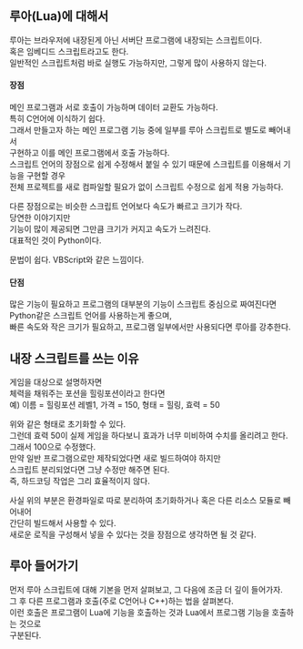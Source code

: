 ## 루아(Lua)에 대해서
루아는 브라우저에 내장된게 아닌 서버단 프로그램에 내장되는 스크립트이다.  
혹은 임베디드 스크립트라고도 한다.  
일반적인 스크립트처럼 바로 실행도 가능하지만, 그렇게 많이 사용하지 않는다.  

#### 장점
메인 프로그램과 서로 호출이 가능하며 데이터 교환도 가능하다.  
특히 C언어에 이식하기 쉽다.  
그래서 만들고자 하는 메인 프로그램 기능 중에 일부를 루아 스크립트로 별도로 빼어내서  
구현하고 이를 메인 프로그램에서 호출 가능하다.  
스크립트 언어의 장점으로 쉽게 수정해서 붙일 수 있기 때문에 스크립트를 이용해서 기능을 구현할 경우  
전체 프로젝트를 새로 컴파일할 필요가 없이 스크립트 수정으로 쉽게 적용 가능하다.  
  
다른 장점으로는 비슷한 스크립트 언어보다 속도가 빠르고 크기가 작다.  
당연한 이야기지만  
기능이 많이 제공되면 그만큼 크기가 커지고 속도가 느려진다.  
대표적인 것이 Python이다.
  
문법이 쉽다. VBScript와 같은 느낌이다.  

#### 단점
많은 기능이 필요하고 프로그램의 대부분의 기능이 스크립트 중심으로 짜여진다면  
Python같은 스크립트 언어를 사용하는게 좋으며,  
빠른 속도와 작은 크기가 필요하고, 프로그램 일부에서만 사용되다면 루아를 강추한다.  

## 내장 스크립트를 쓰는 이유
게임을 대상으로 설명하자면  
체력을 채워주는 포션을 힐링포션이라고 한다면  
예) 이름 = 힐링포션 레벨1, 가격 = 150, 형태 = 힐링, 효력 = 50  
  
위와 같은 형태로 초기화할 수 있다.  
그런데 효력 50이 실제 게임을 하다보니 효과가 너무 미비하여 수치를 올리려고 한다.  
그래서 100으로 수정했다.  
만약 일반 프로그램으로만 제작되었다면 새로 빌드하여야 하지만  
스크립트 분리되었다면 그냥 수정만 해주면 된다.  
즉, 하드코딩 작업은 그리 효율적이지 않다.  
  
사실 위의 부분은 환경파일로 따로 분리하여 초기화하거나 혹은 다른 리소스 모듈로 빼어내어  
간단히 빌드해서 사용할 수 있다.  
새로운 로직을 구성해서 넣을 수 있다는 것을 장점으로 생각하면 될 것 같다.

## 루아 들어가기
먼저 루아 스크립트에 대해 기본을 먼저 살펴보고, 그 다음에 조금 더 깊이 들어가자.  
그 후 다른 프로그램과 호출(주로 C언어나 C++)하는 법을 살펴본다.  
이런 호출은 프로그램이 Lua에 기능을 호출하는 것과 Lua에서 프로그램 기능을 호출하는 것으로  
구분된다.  


